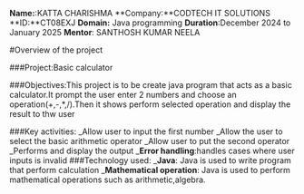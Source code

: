 **Name:**:KATTA CHARISHMA
**Company:**CODTECH IT SOLUTIONS
**ID:**CT08EXJ
**Domain:** Java programming
**Duration**:December 2024 to January 2025
**Mentor**: SANTHOSH KUMAR NEELA


#Overview of the project

###Project:Basic calculator

###Objectives:This project is to be create java program that acts as a basic calculator.It prompt the user enter 2 numbers and choose an operation(+,-,*,/).Then it shows perform selected operation and display the result to thw user

###Key activities:
_Allow user to input the first number
_Allow the user to select the basic arithmetic operator
_Allow user to put the second operator
_Performs and display the output
_**Error handling**:handles cases where user inputs is invalid
###Technology used:
_**Java**: Java is used to write program that perform calculation
_**Mathematical operation**: Java is used to perform mathematical operations such as arithmetic,algebra.

